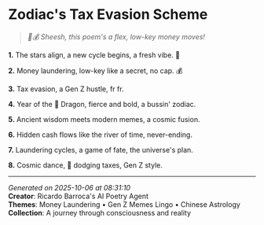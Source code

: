 # Zodiac's Tax Evasion Scheme

> *🌌💰 Sheesh, this poem's a flex, low-key money moves!*

**1.** The stars align, a new cycle begins, a fresh vibe. 🌌


**2.** Money laundering, low-key like a secret, no cap. 💰


**3.** Tax evasion, a Gen Z hustle, fr fr.


**4.** Year of the 🐉 Dragon, fierce and bold, a bussin' zodiac.


**5.** Ancient wisdom meets modern memes, a cosmic fusion.


**6.** Hidden cash flows like the river of time, never-ending.


**7.** Laundering cycles, a game of fate, the universe's plan.


**8.** Cosmic dance, 💫 dodging taxes, Gen Z style.



---

*Generated on 2025-10-06 at 08:31:10*  
**Creator**: Ricardo Barroca's AI Poetry Agent  
**Themes**: Money Laundering • Gen Z Memes Lingo • Chinese Astrology  
**Collection**: A journey through consciousness and reality